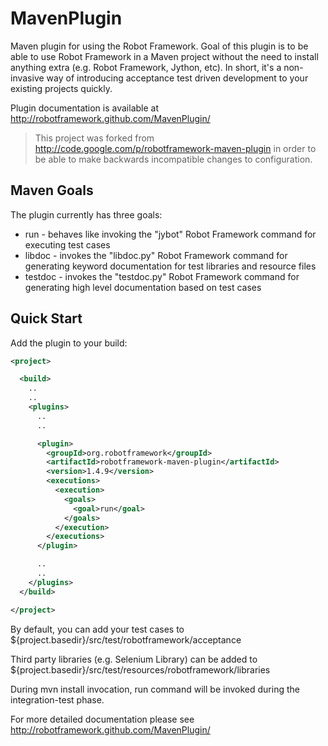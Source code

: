 MavenPlugin
===========

Maven plugin for using the Robot Framework. Goal of this plugin is to be able to use Robot Framework in a Maven project
without the need to install anything extra (e.g. Robot Framework, Jython, etc). In short, it's a non-invasive way of 
introducing acceptance test driven development to your existing projects quickly.

Plugin documentation is available at http://robotframework.github.com/MavenPlugin/

> This project was forked from http://code.google.com/p/robotframework-maven-plugin
> in order to be able to make backwards incompatible changes to configuration.

Maven Goals
-----------

The plugin currently has three goals:

* run - behaves like invoking the "jybot" Robot Framework command for executing test cases
* libdoc - invokes the "libdoc.py" Robot Framework command for generating keyword documentation for test libraries and resource files
* testdoc - invokes the "testdoc.py" Robot Framework command for generating high level documentation based on test cases

Quick Start
-----------

Add the plugin to your build:

```xml
<project>

  <build>
    ..
    ..
    <plugins>
      ..
      ..

      <plugin>
        <groupId>org.robotframework</groupId>
        <artifactId>robotframework-maven-plugin</artifactId>
        <version>1.4.9</version>
        <executions>
          <execution>
            <goals>
              <goal>run</goal>
            </goals>
          </execution>
        </executions>        
      </plugin>

      ..
      ..
    </plugins>
  </build>

</project>
```

By default, you can add your test cases to ${project.basedir}/src/test/robotframework/acceptance

Third party libraries (e.g. Selenium Library) can be added to ${project.basedir}/src/test/resources/robotframework/libraries

During mvn install invocation, run command will be invoked during the integration-test phase.

For more detailed documentation please see http://robotframework.github.com/MavenPlugin/
